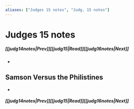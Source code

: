 ```yaml
---
aliases: ["Judges 15 notes", "Judg. 15 notes"]
---
```

# Judges 15 notes
##### <span class=arrow-left></span>[[judg14notes|Prev]]<span class=navigation-separator></span>[[judg15|Read]]<span class=navigation-separator></span>[[judg16notes|Next]]<span class=arrow-right></span>
- 
## Samson Versus the Philistines
- 
##### <span class=arrow-left></span>[[judg14notes|Prev]]<span class=navigation-separator></span>[[judg15|Read]]<span class=navigation-separator></span>[[judg16notes|Next]]<span class=arrow-right></span>